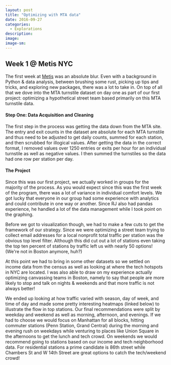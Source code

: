 ```yaml
---
layout: post
title: "Optimizing with MTA data"
date: 2016-09-27
categories:
  - Explorations
description:
image: 
image-sm:
---
```


##  Week 1 @ Metis NYC

The first week at [Metis](link) was an absolute blur. Even with a background in Python & data analysis, between brushing some rust, picking up tips and tricks, and exploring new packages, there was a lot to take in. On top of all that we dove into the MTA turnstile dataset on day one as part of our first project: optimizing a hypothetical street team based primarily on this MTA turnstile data.

#### Step One: Data Acquisition and Cleaning

The first step in the process was getting the data down from the MTA site. The entry and exit counts in the dataset are absolute for each MTA turnstile and thus need to be adjusted to get daily counts, summed for each station, and then scrubbed for illogical values. After getting the data in the correct format, I removed values over 1250 entries or exits per hour for an individual turnstile as well as negative values. I then summed the turnstiles so the data had one row per station per day.


#### The Project
Since this was our first project, we actually worked in groups for the majority of the process. As you would expect since this was the first week of the program, there was a lot of variance in individual comfort levels. We got lucky that everyone in our group had some experience with analytics and could contribute in one way or another. Since RJ also had pandas experience, he handled a lot of the data management while I took point on the graphing.

Before we got to visualization though, we had to make a few cuts to get the framework of our strategy. Since we were optimizing a street team trying to collect email addresses for a local nonprofit total traffic per station was the obvious top level filter. Although this did cut out a lot of stations even taking the top ten percent of stations by traffic left us with nearly 50 options! (We're not in Boston anymore, huh?)

At this point we had to bring in some other datasets so we settled on income data from the census as well as looking at where the tech hotspots in NYC are located. I was also able to draw on my experience actually optimizing canvassing teams in Boston, namely to say that people are more likely to stop and talk on nights & weekends and that more traffic is not always better!

We ended up looking at how traffic varied with season, day of week, and time of day and made some pretty interesting heatmaps (linked below) to illustrate the flow in top stations. Our final recommendations were split by weekday and weekend as well as morning, afternoon, and evenings. If we had to choose we would focus on Manhattan for all blocks, hitting commuter stations (Penn Station, Grand Central) during the morning and evening rush on weekdays while venturing to places like Union Square in the afternoons to get the lunch and tech crowd. On weekends we would recommend going to stations based on our income and tech neighborhood data. For residential stations a prime candidate is 86th street while Chambers St and W 14th Street are great options to catch the tech/weekend crowd!
